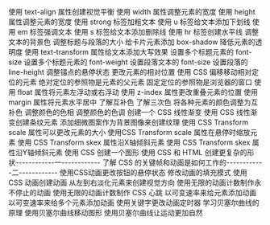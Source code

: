 使用 text-align 属性创建视觉平衡
使用 width 属性调整元素的宽度
使用 height 属性调整元素的宽度
使用 strong 标签加粗文本
使用 u 标签给文本添加下划线
使用 em 标签强调文本
使用 s 标签给文本添加删除线
使用 hr 标签创建水平线
调整文本的背景色
调整标题与段落的大小
给卡片元素添加 box-shadow
降低元素的透明度
使用 text-transform 属性给文本添加大写效果
设置多个标题元素的 font-size
设置多个标题元素的 font-weight
设置段落文本的 font-size
设置段落的 line-height
调整锚点的悬停状态
更改元素的相对位置
使用 CSS 偏移移动相对定位的元素
绝对定位的参照物是元素的父元素
固定定位的参照物是浏览器的窗口
使用 float 属性将元素左浮动或右浮动
使用 z-index 属性更改重叠元素的位置
使用 margin 属性将元素水平居中
了解互补色
了解三次色
将各种元素的颜色调整为互补色
调整颜色的色相
调整颜色的色调
创建一个 CSS 线性渐变
使用 CSS 线性渐变创建条纹元素
添加细微图案作为背景图像来创建纹理
使用 CSS Transform scale 属性可以更改元素的大小
使用CSS Transform scale 属性在悬停时缩放元素
使用 CSS Transform skex 属性沿X轴倾斜元素
使用 CSS Transform skex 属性沿Y轴倾斜元素
使用 CSS 创建一个图形
使用 CSS 和 HTML 创建更复杂的形状------------一------------
了解 CSS 的关键帧和动画是如何工作的------------二------------
使用CSS动画更改按钮的悬停状态
修改动画的填充模式
使用 CSS 动画创建动画
从左到右淡化元素来创建视觉方向
使用无限的动画计数制作永不停止的动画
使用无限的动画计数制作 CSS 心跳
以可变速率来给元素添加动画
以可变速率来给多个元素添加动画
使用关键字更改动画定时器
学习贝塞尔曲线的原理
使用贝塞尔曲线移动图形
使用贝塞尔曲线让运动更加自然